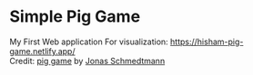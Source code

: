 # Simple Pig Game
My First Web application
For visualization: https://hisham-pig-game.netlify.app/ <br />
Credit: [pig game](https://pig-game-v2.netlify.app/) by [Jonas Schmedtmann](http://jonas.io/)
